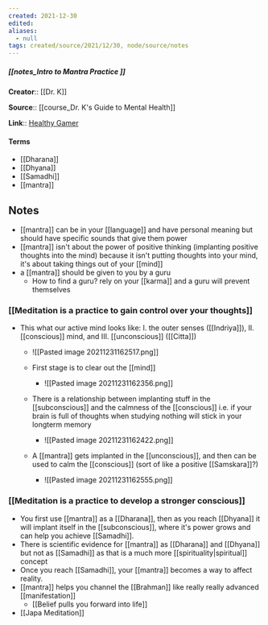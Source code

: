 ```yaml
---
created: 2021-12-30 
edited: 
aliases:
  - null
tags: created/source/2021/12/30, node/source/notes
---
```


##### [[notes_Intro to Mantra Practice ]]
**Creator**:: [[Dr. K]]
 
**Source**:: [[course_Dr. K's Guide to Mental Health]]

**Link**:: [Healthy Gamer](https://coaching.healthygamer.gg/guide/lessons/intro-to-mantra-practice)

#### Terms
- [[Dharana]]
- [[Dhyana]]
- [[Samadhi]]
- [[mantra]]

## Notes
- [[mantra]] can be in your [[language]] and have personal meaning but should have specific sounds that give them power
- [[mantra]] isn't about the power of positive thinking (implanting positive thoughts into the mind) because it isn't putting thoughts into your mind, it's about taking things out of your [[mind]]
- a [[mantra]] should be given to you by a guru
	- How to find a guru? rely on your [[karma]] and a guru will prevent themselves
### [[Meditation is a practice to gain control over your thoughts]]
- This what our active mind looks like: I. the outer senses ([[Indriya]]), II. [[conscious]] mind, and III. [[unconscious]] ([[Citta]])
	- ![[Pasted image 20211231162517.png]]

	- First stage is to clear out the [[mind]]
		-  ![[Pasted image 20211231162356.png]]
	- There is a relationship between implanting stuff in the [[subconscious]] and the calmness of the [[conscious]] i.e. if your brain is full of thoughts when studying nothing will stick in your longterm memory
		-  ![[Pasted image 20211231162422.png]]
	- A [[mantra]] gets implanted in the [[unconscious]], and then can be used to calm the [[conscious]] (sort of like a positive [[Samskara]]?)
		- ![[Pasted image 20211231162555.png]]
### [[Meditation is a practice to develop a stronger conscious]]
- You first use [[mantra]] as a [[Dharana]], then as you reach [[Dhyana]] it will implant itself in the [[subconscious]], where it's power grows and can help you achieve [[Samadhi]]. 
- There is scientific evidence for [[mantra]] as [[Dharana]] and [[Dhyana]] but not as [[Samadhi]] as that is a much more [[spirituality|spiritual]] concept
- Once you reach [[Samadhi]], your [[mantra]] becomes a way to affect reality.
- [[mantra]] helps you channel the [[Brahman]] like really really advanced [[manifestation]]
	- [[Belief pulls you forward into life]]
- [[Japa Meditation]]


